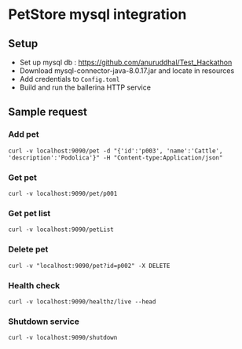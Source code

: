 # PetStore mysql integration

## Setup

- Set up mysql db : https://github.com/anuruddhal/Test_Hackathon
- Download mysql-connector-java-8.0.17.jar and locate in resources
- Add credentials to `Config.toml`
- Build and run the ballerina HTTP service

## Sample request

### Add pet
`curl -v localhost:9090/pet -d "{'id':'p003', 'name':'Cattle', 'description':'Podolica'}" -H "Content-type:Application/json"`

### Get pet
`curl -v localhost:9090/pet/p001`

### Get pet list
`curl -v localhost:9090/petList`

### Delete pet
`curl -v "localhost:9090/pet?id=p002" -X DELETE`

### Health check
`curl -v localhost:9090/healthz/live --head`

### Shutdown service
`curl -v localhost:9090/shutdown`